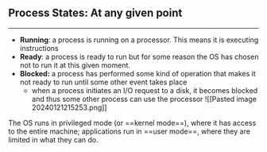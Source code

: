 ## Process States: At any given point  
---
- **Running**: a process is running on a processor. This means it is executing instructions  
- **Ready**: a process is ready to run but for some reason the OS has chosen not to run it at this given moment.  
- **Blocked:** a process has performed some kind of operation that makes it not ready to run until some other event takes place 
	- when a process initiates an I/O request to a disk, it becomes blocked and thus some other process can use the processor
 ![[Pasted image 20240121215253.png]]

The OS runs in privileged mode (or ==kernel mode==), where it has access to the entire machine; applications run in ==user mode==, where they are limited in what they can do.